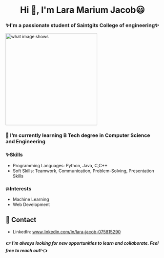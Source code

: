 <h1 align="center">Hi 👋, I'm Lara Marium Jacob😃</h1>
<h3 align="left">✨I'm a passionate student of Saintgits College of engineering✨</h3>

<div>
  <img src="https://img.freepik.com/free-vector/cute-girl-hacker-operating-laptop-cartoon-vector-icon-illustration-people-technology-isolated-flat_138676-9487.jpg?size=338&ext=jpg&ga=GA1.1.1700460183.1708300800&semt=ais" alt="what image shows" height="300">

 ### 🌱 I’m currently learning B Tech degree in Computer Science and Engineering

 ### ✨Skills
* Programming Languages: Python, Java, C,C++
* Soft Skills: Teamwork, Communication, Problem-Solving, Presentation Skills
 ### 💥Interests
* Machine Learning
* Web Development
## 📱 Contact
* LinkedIn:  www.linkedin.com/in/lara-jacob-075815290

##### 👉 I'm always looking for new opportunities to learn and collaborate. Feel free to reach out!👈



  
       
       

